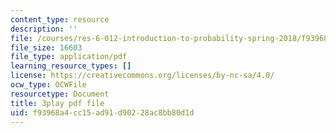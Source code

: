 ```yaml
---
content_type: resource
description: ''
file: /courses/res-6-012-introduction-to-probability-spring-2018/f93968a4cc15ad91d90228ac8bb80d1d_K2Tlj27nkjs.pdf
file_size: 16603
file_type: application/pdf
learning_resource_types: []
license: https://creativecommons.org/licenses/by-nc-sa/4.0/
ocw_type: OCWFile
resourcetype: Document
title: 3play pdf file
uid: f93968a4-cc15-ad91-d902-28ac8bb80d1d
---
```

